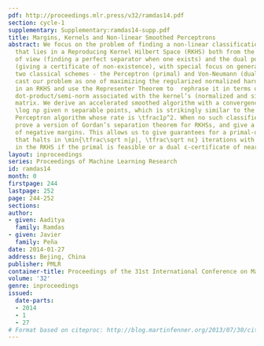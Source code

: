 ```yaml
---
pdf: http://proceedings.mlr.press/v32/ramdas14.pdf
section: cycle-1
supplementary: Supplementary:ramdas14-supp.pdf
title: Margins, Kernels and Non-linear Smoothed Perceptrons
abstract: We focus on the problem of finding a non-linear classification function
  that lies in a Reproducing Kernel Hilbert Space (RKHS) both from the primal point
  of view (finding a perfect separator when one exists) and the dual point of view
  (giving a certificate of non-existence), with special focus on generalizations of
  two classical schemes - the Perceptron (primal) and Von-Neumann (dual) algorithms.   We
  cast our problem as one of maximizing the regularized normalized hard-margin (ρ)
  in an RKHS and use the Representer Theorem to  rephrase it in terms of a Mahalanobis
  dot-product/semi-norm associated with the kernel’s (normalized and signed) Gram
  matrix. We derive an accelerated smoothed algorithm with a convergence rate of \tfrac\sqrt
  \log nρ given n separable points, which is strikingly similar to the classical kernelized
  Perceptron algorithm whose rate is \tfrac1ρ^2. When no such classifier exists, we
  prove a version of Gordan’s separation theorem for RKHSs, and give a reinterpretation
  of negative margins. This allows us to give guarantees for a primal-dual algorithm
  that halts in \min{\tfrac\sqrt n|ρ|, \tfrac\sqrt nε} iterations with a perfect separator
  in the RKHS if the primal is feasible or a dual ε-certificate of near-infeasibility.
layout: inproceedings
series: Proceedings of Machine Learning Research
id: ramdas14
month: 0
firstpage: 244
lastpage: 252
page: 244-252
sections: 
author:
- given: Aaditya
  family: Ramdas
- given: Javier
  family: Peña
date: 2014-01-27
address: Bejing, China
publisher: PMLR
container-title: Proceedings of the 31st International Conference on Machine Learning
volume: '32'
genre: inproceedings
issued:
  date-parts:
  - 2014
  - 1
  - 27
# Format based on citeproc: http://blog.martinfenner.org/2013/07/30/citeproc-yaml-for-bibliographies/
---
```

